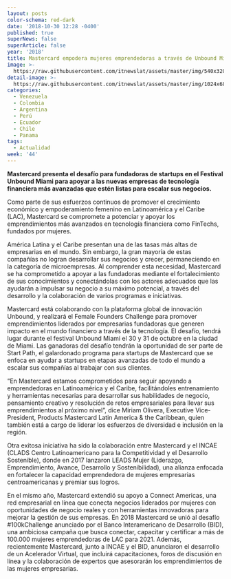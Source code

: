 ```yaml
---
layout: posts
color-schema: red-dark
date: '2018-10-30 12:28 -0400'
published: true
superNews: false
superArticle: false
year: '2018'
title: Mastercard empodera mujeres emprendedoras a través de Unbound Miami
image: >-
  https://raw.githubusercontent.com/itnewslat/assets/master/img/540x320/Mujer-p.jpg
detail-image: >-
  https://raw.githubusercontent.com/itnewslat/assets/master/img/1024x680/Mujer-g.jpg
categories:
  - Venezuela
  - Colombia
  - Argentina
  - Perú
  - Ecuador
  - Chile
  - Panama
tags:
  - Actualidad
week: '44'
---
```

**Mastercard presenta el desafío para fundadoras de startups en el Festival Unbound Miami para apoyar a las nuevas empresas de tecnología financiera más avanzadas que estén listas para escalar sus negocios.**

Como parte de sus esfuerzos continuos de promover el crecimiento económico y empoderamiento femenino en Latinoamérica y el Caribe (LAC), Mastercard se compromete a potenciar y apoyar los emprendimientos más avanzados en tecnología financiera como FinTechs, fundados por mujeres. 

América Latina y el Caribe presentan una de las tasas más altas de empresarias en el mundo.  Sin embargo, la gran mayoría de estas compañías no logran desarrollar sus negocios y crecer, permaneciendo en la categoría de microempresas. Al comprender esta necesidad, Mastercard se ha comprometido a apoyar a las fundadoras mediante el fortalecimiento de sus conocimientos y conectándolas con los actores adecuados que las ayudarán a impulsar su negocio a su máximo potencial, a través del desarrollo y la colaboración de varios programas e iniciativas.

Mastercard está colaborando con la plataforma global de innovación Unbound, y realizará el Female Founders Challenge para promover emprendimientos liderados por empresarias fundadoras que generen impacto en el mundo financiero a través de la tecnología. El desafío, tendrá lugar durante el festival Unbound Miami el 30 y 31 de octubre en la ciudad de Miami. Las ganadoras del desafío tendrán la oportunidad de ser parte de Start Path, el galardonado programa para startups de Mastercard que se enfoca en ayudar a startups en etapas avanzadas de todo el mundo a escalar sus compañías al trabajar con sus clientes.

“En Mastercard estamos comprometidos para seguir apoyando a emprendedoras en Latinoamérica y el Caribe, facilitándoles entrenamiento y herramientas necesarias para desarrollar sus habilidades de negocio, pensamiento creativo y resolución de retos empresariales para llevar sus emprendimientos al próximo nivel”, dice Miriam Olivera, Executive Vice-President, Products Mastercard Latin America & the Caribbean, quien también está a cargo de liderar los esfuerzos de diversidad e inclusión en la región.

Otra exitosa iniciativa ha sido la colaboración entre Mastercard y el INCAE (CLADS Centro Latinoamericano para la Competitividad y el Desarrollo Sostenible), donde en 2017 lanzaron LEADS Mujer (Liderazgo, Emprendimiento, Avance, Desarrollo y Sostenibilidad), una alianza enfocada en fortalecer la capacidad emprendedora de mujeres empresarias centroamericanas y premiar sus logros.
 
En el mismo año, Mastercard extendió su apoyo a Connect Americas, una red empresarial en línea que conecta negocios liderados por mujeres con oportunidades de negocio reales y con herramientas innovadoras para mejorar la gestión de sus empresas. En 2018 Mastercard se unió al desafío #100kChallenge anunciado por el Banco Interamericano de Desarrollo (BID), una ambiciosa campaña que busca conectar, capacitar y certificar a más de 100.000 mujeres emprendedoras de LAC para 2021. Además, recientemente Mastercard, junto a INCAE y el BID, anunciaron el desarrollo de un Acelerador Virtual, que incluirá capacitaciones, foros de discusión en línea y la colaboración de expertos que asesorarán los emprendimientos de las mujeres empresarias.